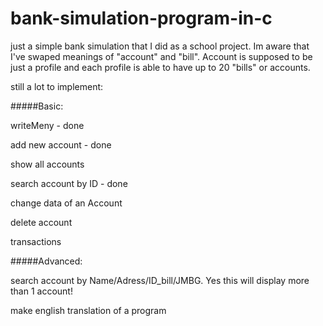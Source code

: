 # bank-simulation-program-in-c
just a simple bank simulation that I did as a school project.
Im aware that I've swaped meanings of "account" and "bill". Account is supposed to be just a profile and each profile is able to have up to
20 "bills" or accounts.

still a lot to implement:


#####Basic:

writeMeny - done

add new account - done

show all accounts

search account by ID - done

change data of an Account

delete account

transactions


#####Advanced:

search account by Name/Adress/ID_bill/JMBG.  Yes this will display more than 1 account!

make english translation of a program
